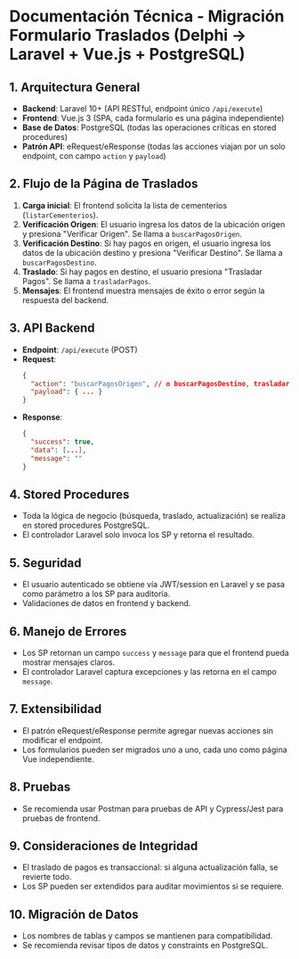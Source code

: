 # Documentación Técnica - Migración Formulario Traslados (Delphi → Laravel + Vue.js + PostgreSQL)

## 1. Arquitectura General
- **Backend**: Laravel 10+ (API RESTful, endpoint único `/api/execute`)
- **Frontend**: Vue.js 3 (SPA, cada formulario es una página independiente)
- **Base de Datos**: PostgreSQL (todas las operaciones críticas en stored procedures)
- **Patrón API**: eRequest/eResponse (todas las acciones viajan por un solo endpoint, con campo `action` y `payload`)

## 2. Flujo de la Página de Traslados
1. **Carga inicial**: El frontend solicita la lista de cementerios (`listarCementerios`).
2. **Verificación Origen**: El usuario ingresa los datos de la ubicación origen y presiona "Verificar Origen". Se llama a `buscarPagosOrigen`.
3. **Verificación Destino**: Si hay pagos en origen, el usuario ingresa los datos de la ubicación destino y presiona "Verificar Destino". Se llama a `buscarPagosDestino`.
4. **Traslado**: Si hay pagos en destino, el usuario presiona "Trasladar Pagos". Se llama a `trasladarPagos`.
5. **Mensajes**: El frontend muestra mensajes de éxito o error según la respuesta del backend.

## 3. API Backend
- **Endpoint**: `/api/execute` (POST)
- **Request**:
  ```json
  {
    "action": "buscarPagosOrigen", // o buscarPagosDestino, trasladarPagos, listarCementerios
    "payload": { ... }
  }
  ```
- **Response**:
  ```json
  {
    "success": true,
    "data": [...],
    "message": ""
  }
  ```

## 4. Stored Procedures
- Toda la lógica de negocio (búsqueda, traslado, actualización) se realiza en stored procedures PostgreSQL.
- El controlador Laravel solo invoca los SP y retorna el resultado.

## 5. Seguridad
- El usuario autenticado se obtiene vía JWT/session en Laravel y se pasa como parámetro a los SP para auditoría.
- Validaciones de datos en frontend y backend.

## 6. Manejo de Errores
- Los SP retornan un campo `success` y `message` para que el frontend pueda mostrar mensajes claros.
- El controlador Laravel captura excepciones y las retorna en el campo `message`.

## 7. Extensibilidad
- El patrón eRequest/eResponse permite agregar nuevas acciones sin modificar el endpoint.
- Los formularios pueden ser migrados uno a uno, cada uno como página Vue independiente.

## 8. Pruebas
- Se recomienda usar Postman para pruebas de API y Cypress/Jest para pruebas de frontend.

## 9. Consideraciones de Integridad
- El traslado de pagos es transaccional: si alguna actualización falla, se revierte todo.
- Los SP pueden ser extendidos para auditar movimientos si se requiere.

## 10. Migración de Datos
- Los nombres de tablas y campos se mantienen para compatibilidad.
- Se recomienda revisar tipos de datos y constraints en PostgreSQL.
